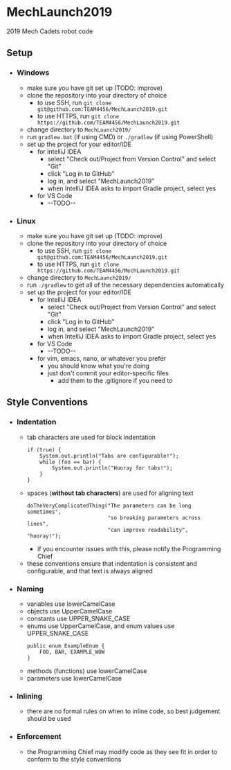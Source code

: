 # MechLaunch2019
2019 Mech Cadets robot code

## Setup
* ### Windows
	* make sure you have git set up (TODO: improve)
	* clone the repository into your directory of choice
		* to use SSH, run `git clone git@github.com:TEAM4456/MechLaunch2019.git`
		* to use HTTPS, run `git clone https://github.com/TEAM4456/MechLaunch2019.git`
	* change directory to `MechLaunch2019/`
	* run `gradlew.bat` (if using CMD) or `./gradlew` (if using PowerShell)
	* set up the project for your editor/IDE
		* for IntelliJ IDEA
			* select "Check out/Project from Version Control" and select "Git"
			* click "Log in to GitHub"
			* log in, and select "MechLaunch2019"
			* when IntelliJ IDEA asks to import Gradle project, select yes
		* for VS Code
			* --TODO--
* ### Linux
	* make sure you have git set up (TODO: improve)
	* clone the repository into your directory of choice
		* to use SSH, run `git clone git@github.com:TEAM4456/MechLaunch2019.git`
		* to use HTTPS, run `git clone https://github.com/TEAM4456/MechLaunch2019.git`
	* change directory to `MechLaunch2019/`
	* run `./gradlew` to get all of the necessary dependencies automatically
	* set up the project for your editor/IDE
		* for IntelliJ IDEA
			* select "Check out/Project from Version Control" and select "Git"
			* click "Log in to GitHub"
			* log in, and select "MechLaunch2019"
			* when IntelliJ IDEA asks to import Gradle project, select yes
		* for VS Code
			* --TODO--
		* for vim, emacs, nano, or whatever you prefer
			* you should know what you're doing
			* just don't commit your editor-specific files
				* add them to the .gitignore if you need to

## Style Conventions
* ### Indentation
	* tab characters are used for block indentation
		```
		if (true) {
			System.out.println("Tabs are configurable!");
			while (foo == bar) {
				System.out.println("Hooray for tabs!");
			}
		}
		```
	* spaces (**without tab characters**) are used for aligning text
		```
		doTheVeryComplicatedThing("The parameters can be long sometimes",
		                          "so breaking parameters across lines",
		                          "can improve readability", "hooray!");
		```
		* if you encounter issues with this, please notify the Programming Chief
	* these conventions ensure that indentation is consistent and configurable, and that text is always aligned
* ### Naming
	* variables use lowerCamelCase
	* objects use UpperCamelCase
	* constants use UPPER_SNAKE_CASE
	* enums use UpperCamelCase, and enum values use UPPER_SNAKE_CASE
		```
		public enum ExampleEnum {
			FOO, BAR, EXAMPLE_WOW
		}
		```
	* methods (functions) use lowerCamelCase
	* parameters use lowerCamelCase
* ### Inlining
	* there are no formal rules on when to inline code, so best judgement should be used
* ### Enforcement
	* the Programming Chief may modify code as they see fit in order to conform to the style conventions
